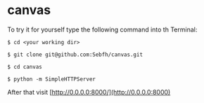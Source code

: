 canvas
======

To try it for yourself type the following command into th Terminal:

`$ cd <your working dir>`

`$ git clone git@github.com:Sebfh/canvas.git`

`$ cd canvas`

`$ python -m SimpleHTTPServer`

After that visit [http://0.0.0.0:8000/](http://0.0.0.0:8000)
